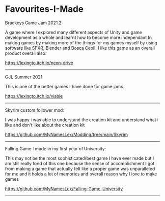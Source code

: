 # Favourites-I-Made

Brackeys Game Jam 2021.2:

A game where I explored many different aspects of Unity and game development as a whole and learnt how to become more independant In making games by making more of the things for my games myself by using software like SFXR, Blender and Bosca Ceoil. I like this game as an overall product overall also.

https://lexingto.itch.io/neon-drive
_________________________________________________________________________________________________________________________________________________________________________
GJL Summer 2021:


This is one of the better games I have done for game jams

https://lexingto.itch.io/viable
_________________________________________________________________________________________________________________________________________________________________________
Skyrim custom follower mod:


I was happy i was able to understand the creation kit and understand what i like and don't like about the creation kit

https://github.com/MyNamesLex/Modding/tree/main/Skyrim
__________________________________________________________________________________________________
Falling Game I made in my first year of University:


This may not be the most sophisticated/best game I have ever made but I am still really fond of this one because the sense of accomplishment I got from making a game that actually felt like a proper game was unparalleled for me and it holds a lot of memories and overall reason why I love to make games

https://github.com/MyNamesLex/Falling-Game-University
_________________________________________________________________________________________________________________________________________________________________________
